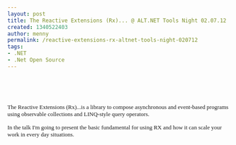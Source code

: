 ```yaml
---
layout: post
title: The Reactive Extensions (Rx)... @ ALT.NET Tools Night 02.07.12
created: 1340522403
author: menny
permalink: /reactive-extensions-rx-altnet-tools-night-020712
tags:
- .NET
- .Net Open Source
---
```

<p>&nbsp;</p>
<p>&nbsp;</p>
<p><span style="font-size: small; "><span style="font-family: Verdana; ">The Reactive Extensions (Rx)...is a library to compose asynchronous and event-based programs using observable collections and LINQ-style query operators.</span></span></p>
<p><span style="font-size: small; "><span style="font-family: Verdana; ">In the talk I'm going to present the basic fundamental for using RX and how it can scale your work in every day situations.</span></span></p>
<p>&nbsp;</p>
<p><a href="http://www.eventbrite.com/event/3773492618/?invite=&amp;err=29&amp;referrer=&amp;ebtv=C&amp;discount=&amp;affiliate=&amp;eventpassword="><img src="{% asset_path default/upload/1/register.png %}" alt="" /></a></p>
<p>&nbsp;</p>
<p>&nbsp;</p>
<p>&nbsp;</p>
